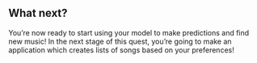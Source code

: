 ## What next?

You’re now ready to start using your model to make predictions and find new music! In the next stage of this quest, you’re going to make an application which creates lists of songs based on your preferences!

